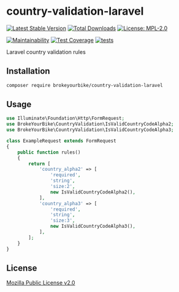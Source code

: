 # country-validation-laravel

[![Latest Stable Version](https://img.shields.io/github/v/release/brokeyourbike/country-validation-laravel)](https://github.com/brokeyourbike/country-validation-laravel/releases)
[![Total Downloads](https://poser.pugx.org/brokeyourbike/country-validation-laravel/downloads)](https://packagist.org/packages/brokeyourbike/country-validation-laravel)
[![License: MPL-2.0](https://img.shields.io/badge/license-MPL--2.0-purple.svg)](https://github.com/brokeyourbike/country-validation-laravel/blob/main/LICENSE)

[![Maintainability](https://api.codeclimate.com/v1/badges/360a121af1eb2d018cbb/maintainability)](https://codeclimate.com/github/brokeyourbike/country-validation-laravel/maintainability)
[![Test Coverage](https://api.codeclimate.com/v1/badges/360a121af1eb2d018cbb/test_coverage)](https://codeclimate.com/github/brokeyourbike/country-validation-laravel/test_coverage)
[![tests](https://github.com/brokeyourbike/country-validation-laravel/actions/workflows/tests.yml/badge.svg)](https://github.com/brokeyourbike/country-validation-laravel/actions/workflows/tests.yml)

Laravel country validation rules

## Installation

```bash
composer require brokeyourbike/country-validation-laravel
```

## Usage

```php
use Illuminate\Foundation\Http\FormRequest;
use BrokeYourBike\CountryValidation\IsValidCountryCodeAlpha2;
use BrokeYourBike\CountryValidation\IsValidCountryCodeAlpha3;

class ExampleRequest extends FormRequest
{
    public function rules()
    {
        return [
            'country_alpha2' => [
                'required',
                'string',
                'size:2',
                new IsValidCountryCodeAlpha2(),
            ],
            'country_alpha3' => [
                'required',
                'string',
                'size:3',
                new IsValidCountryCodeAlpha3(),
            ],
        ];
    }
}
```

## License
[Mozilla Public License v2.0](https://github.com/brokeyourbike/country-validation-laravel/blob/main/LICENSE)

